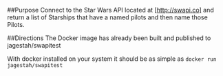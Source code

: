 ##Purpose
Connect to the Star Wars API located at [http://swapi.co] and return a list of Starships that have a named pilots and then name those Pilots.

##Directions
The Docker image has already been built and published to jagestah/swapitest

With docker installed on your system it should be as simple as `docker run jagestah/swapitest`